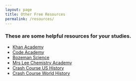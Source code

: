 ```yaml
---
layout: page
title: Other Free Resources
permalink: /resources/
---
```

<!--This page controls what happens after the Helpful Free Websites link is clicked-->
<h3> These are some helpful resources for your studies.</h3> 
<ul class="web-list">
  <li>
     <a href="https://www.khanacademy.org/">Khan Academy</a>
  </li>
  <li>
    <a href="https://www.codecademy.com/">Code Academy</a>
  </li>
  <li>
     <a href="http://www.bozemanscience.com/">Bozeman Science</a>
  </li>
  <li>
     <a href="https://www.youtube.com/channel/UCkxxijr87O6uZfBVZEu9r7A">Mrs Lee Chemistry Academy</a>
  </li>
  <li>
     <a href="https://www.youtube.com/watch?v=6E9WU9TGrec&list=PLqfqeCh72YERmVLH50u655gJCFrs1XLpC">Crash Course US History</a>
  </li>
  <li>
     <a href="https://www.youtube.com/watch?v=Yocja_N5s1I&list=PLBDA2E52FB1EF80C9">Crash Course World History</a>
  </li>
</ul>

